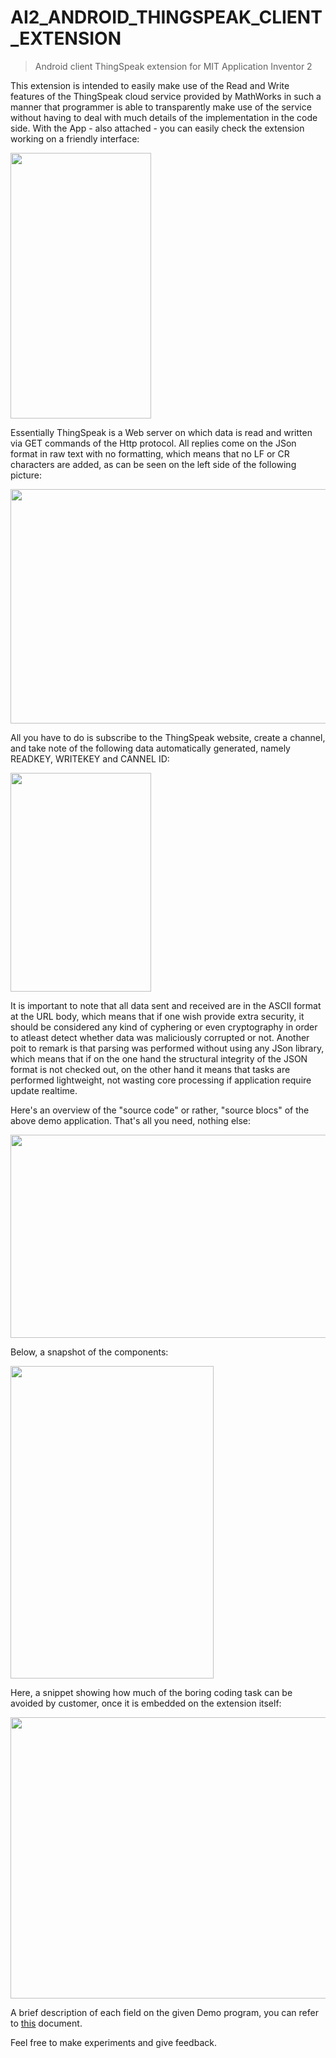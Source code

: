 # AI2_ANDROID_THINGSPEAK_CLIENT_EXTENSION

> Android client ThingSpeak extension for MIT Application Inventor 2   <img src="https://github.com/aluis-rcastro/AI2_ANDROID_THINGSPEAK_CLIENT_EXTENSION/blob/master/res/IconTS.png?raw=true" alt="" >

This extension is intended to easily make use of the Read and Write features of the ThingSpeak cloud service provided by MathWorks in such a manner that programmer is able to transparently make use of the service without having to deal with much details of the implementation in the code side. With the App - also attached - you can easily check the extension working on a friendly interface:
 
<img src="https://github.com/aluis-rcastro/AI2_ANDROID_THINGSPEAK_CLIENT_EXTENSION/blob/master/res/AppRunning.png" alt="" width="225" height="425">

Essentially ThingSpeak is a Web server on which data is read and written via GET commands of the Http protocol. All replies come on the JSon format in raw text with no formatting, which means that no LF or CR characters are added, as can be seen on the left side of the following picture:

<img src="https://github.com/aluis-rcastro/AI2_ANDROID_THINGSPEAK_CLIENT_EXTENSION/blob/master/res/JSonFormatter.png" alt="" width="750" height="375">

All you have to do is subscribe to the ThingSpeak website, create a channel, and take note of the following data automatically generated, namely READKEY, WRITEKEY and CANNEL ID:

<img src="https://github.com/aluis-rcastro/AI2_ANDROID_THINGSPEAK_CLIENT_EXTENSION/blob/master/res/ThingSpeak.png" alt="" width="225" height="350">

It is important to note that all data sent and received are in the ASCII format at the URL body, which means that if one wish provide extra security, it should be considered any kind of cyphering or even cryptography in order to atleast detect whether data was maliciously corrupted or not. Another poit to remark is that parsing was performed without using any JSon library, which means that if on the one hand the structural integrity of the JSON format is not checked out, on the other hand it means that tasks are performed lightweight, not wasting core processing if application require update realtime.

Here's an overview of the "source code" or rather, "source blocs" of the above demo application.
That's all you need, nothing else:

<img src="https://github.com/aluis-rcastro/AI2_ANDROID_THINGSPEAK_CLIENT_EXTENSION/blob/master/res/AppProject.png" alt="" width="725" height="325">

Below, a snapshot of the components:

<img src="https://github.com/aluis-rcastro/AI2_ANDROID_THINGSPEAK_CLIENT_EXTENSION/blob/master/res/Components.png?raw=true" alt="" width="325" height="500">

Here, a snippet showing how much of the boring coding task can be avoided by customer, once it is embedded on the extension itself:

<img src="https://github.com/aluis-rcastro/AI2_ANDROID_THINGSPEAK_CLIENT_EXTENSION/blob/master/res/Snippet.png?raw=true" alt="" width="1200" height="450">

A brief description of each field on the given Demo program, you can refer to  [this](https://github.com/aluis-rcastro/AI2_ANDROID_THINGSPEAK_CLIENT_EXTENSION/blob/master/doc/usage.txt) document.

Feel free to make experiments and give feedback.

